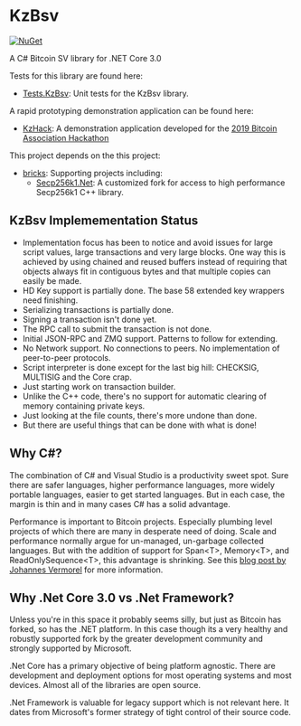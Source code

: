 KzBsv
=

[![NuGet](https://img.shields.io/nuget/v/KzBsv.svg)](https://www.nuget.org/packages/KzBsv)

A C# Bitcoin SV library for .NET Core 3.0

Tests for this library are found here:

* [Tests.KzBsv](https://github.com/tonesnotes/KzBitcoinSV/tree/master/Tests.KzBsv): Unit tests for the KzBsv library.

A rapid prototyping demonstration application can be found here:

* [KzHack](https://github.com/tonesnotes/KzBitcoinSV/tree/master/KzHack): A demonstration application developed for the [2019 Bitcoin Association Hackathon](https://bitcoinassociation.net/hackathon/)

This project depends on the this project:

* [bricks](https://github.com/tonesnotes/KzBitcoinSV/tree/master/bricks): Supporting projects including:
  * [Secp256k1.Net](https://github.com/MeadowSuite/Secp256k1.Net): A customized fork for access to high performance Secp256k1 C++ library.


KzBsv Implemementation Status
-

  * Implementation focus has been to notice and avoid issues for large script values,
large transactions and very large blocks. One way this is achieved by using chained and reused buffers instead
 of requiring that objects always fit in contiguous bytes and that multiple copies can easily be made.
  * HD Key support is partially done. The base 58 extended key wrappers need finishing.
  * Serializing transactions is partially done.
  * Signing a transaction isn't done yet.
  * The RPC call to submit the transaction is not done.
  * Initial JSON-RPC and ZMQ support. Patterns to follow for extending.
  * No Network support. No connections to peers. No implementation of peer-to-peer protocols.
  * Script interpreter is done except for the last big hill: CHECKSIG, MULTISIG and the Core crap.
  * Just starting work on transaction builder.
  * Unlike the C++ code, there's no support for automatic clearing of memory containing private keys.
  * Just looking at the file counts, there's more undone than done.
  * But there are useful things that can be done with what is done!

Why C#?
-

The combination of C# and Visual Studio is a productivity sweet spot.
 Sure there are safer languages, higher performance languages, more widely portable languages,
 easier to get started languages. But in each case, the margin is thin and in many cases C# has a solid advantage.

Performance is important to Bitcoin projects.
 Especially plumbing level projects of which there are many in desperate need of doing.
 Scale and performance normally argue for un-managed, un-garbage collected languages.
But with the addition of support for Span\<T>, Memory\<T>, and ReadOnlySequence\<T>, this advantage is shrinking.
See this [blog post by Johannes Vermorel](https://blog.vermorel.com/journal/2019/1/8/salient-bits-of-cashdb.html) for more information. 

Why .Net Core 3.0 vs .Net Framework?
-

Unless you're in this space it probably seems silly, but just as Bitcoin has forked, so has the .NET platform. In this case though its a very
healthy and robustly supported fork by the greater development community and strongly supported by Microsoft.

.Net Core has a primary objective of being platform agnostic. There are development and deployment options for most operating systems and most devices.
Almost all of the libraries are open source.

.Net Framework is valuable for legacy support which is not relevant here. It dates from Microsoft's former strategy of tight control of their source code.
